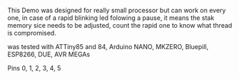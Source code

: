 This Demo was designed for really small processor but can work on every one, in case of a rapid blinking led folowing a pause, it means the stak memory sice needs to be adjusted, count the rapid one to know what thread is compromised.

was tested with ATTiny85 and 84, Arduino NANO, MKZERO, Bluepill, ESP8266, DUE, AVR MEGAs

Pins 0, 1, 2, 3, 4, 5

